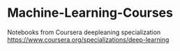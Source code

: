 # Machine-Learning-Courses
Notebooks from Coursera deepleaning specialization
<https://www.coursera.org/specializations/deep-learning>
